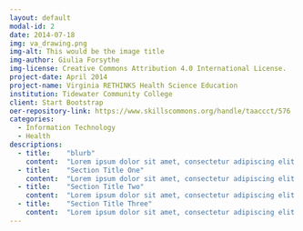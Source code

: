 ```yaml
---
layout: default
modal-id: 2
date: 2014-07-18
img: va_drawing.png
img-alt: This would be the image title
img-author: Giulia Forsythe
img-license: Creative Commons Attribution 4.0 International License.
project-date: April 2014
project-name: Virginia RETHINKS Health Science Education
institution: Tidewater Community College
client: Start Bootstrap
oer-repository-link: https://www.skillscommons.org/handle/taaccct/576
categories:
  - Information Technology
  - Health
descriptions:
  - title:    "blurb"
    content:  "Lorem ipsum dolor sit amet, consectetur adipiscing elit."
  - title:    "Section Title One"
    content:  "Lorem ipsum dolor sit amet, consectetur adipiscing elit."
  - title:    "Section Title Two"
    content:  "Lorem ipsum dolor sit amet, consectetur adipiscing elit."
  - title:    "Section Title Three"
    content:  "Lorem ipsum dolor sit amet, consectetur adipiscing elit."
---
```

